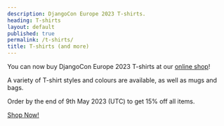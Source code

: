 ```yaml
---
description: DjangoCon Europe 2023 T-shirts.
heading: T-shirts
layout: default
published: true
permalink: /t-shirts/
title: T-shirts (and more)
---
```


You can now buy DjangoCon Europe 2023 T-shirts at our [online shop](https://djangoconeu2023.myspreadshop.co.uk/)!

A variety of T-shirt styles and colours are available, as well as mugs and bags.

Order by the end of 9th May 2023 (UTC) to get 15% off all items.

<a class="button" href="https://djangoconeu2023.myspreadshop.co.uk/" target="_blank">Shop Now!</a>
